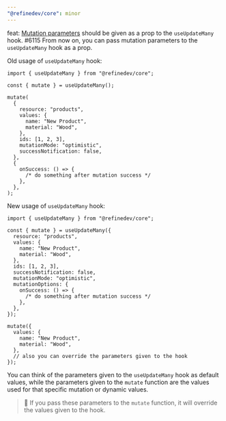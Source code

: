 ```yaml
---
"@refinedev/core": minor
---
```


feat: [Mutation parameters](https://refine.dev/docs/data/hooks/use-update-many/#mutation-parameters) should be given as a prop to the `useUpdateMany` hook. #6115
From now on, you can pass mutation parameters to the `useUpdateMany` hook as a prop.

Old usage of `useUpdateMany` hook:

```tsx
import { useUpdateMany } from "@refinedev/core";

const { mutate } = useUpdateMany();

mutate(
  {
    resource: "products",
    values: {
      name: "New Product",
      material: "Wood",
    },
    ids: [1, 2, 3],
    mutationMode: "optimistic",
    successNotification: false,
  },
  {
    onSuccess: () => {
      /* do something after mutation success */
    },
  },
);
```

New usage of `useUpdateMany` hook:

```tsx
import { useUpdateMany } from "@refinedev/core";

const { mutate } = useUpdateMany({
  resource: "products",
  values: {
    name: "New Product",
    material: "Wood",
  },
  ids: [1, 2, 3],
  successNotification: false,
  mutationMode: "optimistic",
  mutationOptions: {
    onSuccess: () => {
      /* do something after mutation success */
    },
  },
});

mutate({
  values: {
    name: "New Product",
    material: "Wood",
  },
  // also you can override the parameters given to the hook
});
```

You can think of the parameters given to the `useUpdateMany` hook as default values, while the parameters given to the `mutate` function are the values used for that specific mutation or dynamic values.

> 🚨 If you pass these parameters to the `mutate` function, it will override the values given to the hook.
